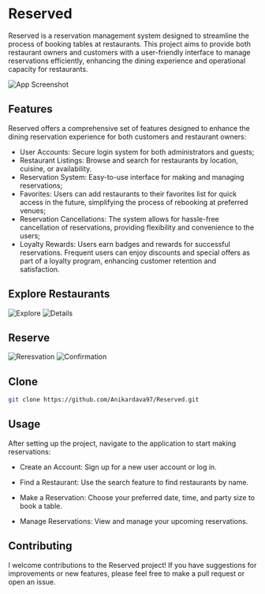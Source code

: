 
# Reserved

Reserved is a reservation management system designed to streamline the process of booking tables at restaurants. This project aims to provide both restaurant owners and customers with a user-friendly interface to manage reservations efficiently, enhancing the dining experience and operational capacity for restaurants.

![App Screenshot](https://i.ibb.co/mRF0pvT/Image.png)


## Features
Reserved offers a comprehensive set of features designed to enhance the dining reservation experience for both customers and restaurant owners:
- User Accounts: Secure login system for both administrators and guests;
- Restaurant Listings: Browse and search for restaurants by location, cuisine, or availability.
- Reservation System: Easy-to-use interface for making and managing reservations;
- Favorites: Users can add restaurants to their favorites list for quick access in the future, simplifying the process of rebooking at preferred venues;
- Reservation Cancellations: The system allows for hassle-free cancellation of reservations, providing flexibility and convenience to the users;
- Loyalty Rewards: Users earn badges and rewards for successful reservations. Frequent users can enjoy discounts and special offers as part of a loyalty program, enhancing customer retention and satisfaction.

## Explore Restaurants
![Explore](https://github.com/Anikardava97/Reserved/assets/145837570/6d6f8ab2-bb97-4f94-867f-ae5d8c93bbb3)
![Details](https://github.com/Anikardava97/Reserved/assets/145837570/5fb4bfb4-f817-4191-b350-255ff91d712b)

## Reserve
![Reresvation](https://github.com/Anikardava97/Reserved/assets/145837570/f34a1db1-1cdd-434d-8574-b5193bd2ad93)
![Confirmation](https://github.com/Anikardava97/Reserved/assets/145837570/49773d83-250a-4c42-8b90-04c68bf29416)

## Clone


```bash
git clone https://github.com/Anikardava97/Reserved.git
```
    
## Usage
After setting up the project, navigate to the application to start making reservations:

- Create an Account: Sign up for a new user account or log in.

- Find a Restaurant: Use the search feature to find restaurants by name.

- Make a Reservation: Choose your preferred date, time, and party size to book a table.

- Manage Reservations: View and manage your upcoming reservations.

## Contributing

I welcome contributions to the Reserved project! If you have suggestions for improvements or new features, please feel free to make a pull request or open an issue.
